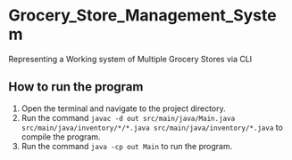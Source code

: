 # Grocery_Store_Management_System
Representing a Working system of Multiple Grocery Stores via CLI

## How to run the program
1. Open the terminal and navigate to the project directory.
2. Run the command `javac -d out src/main/java/Main.java src/main/java/inventory/*/*.java src/main/java/inventory/*.java` to compile the program.
3. Run the command `java -cp out Main` to run the program.

